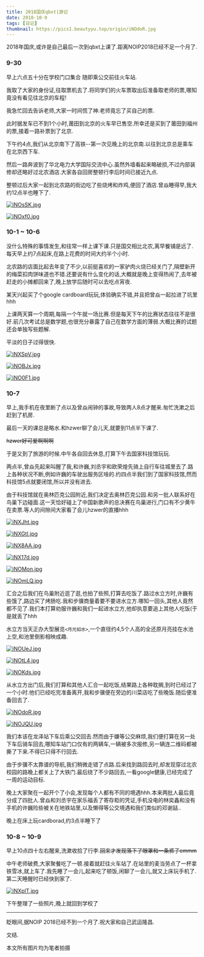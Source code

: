 ```yaml
---
title: 2018国庆qbxt|游记
date: 2018-10-9
tags: [日记]
thumbnail: https://pics1.beautyyu.top/origin/iNOdoR.jpg
---
```


2018年国庆,或许是自己最后一次到qbxt上课了.距离NOIP2018已经不足一个月了.

### 9-30

早上六点五十分在学校门口集合 随即乘公交前往火车站.

我取了大家的身份证,往取票机去了.将同学们的火车票取出后准备取老师的票,哪知竟没有看见往北京的车程!

我急忙回去告诉老师,大家一时间慌了神.老师竟忘了买自己的票.

此时据发车已不到1个小时,莆田到北京的火车早已售空.所幸还是买到了莆田到福州的票,接着一路补票到了北京.

下午约4点,我们从北京南下了高铁--第一次见晚上的北京南.以往到北京总是乘车在北京西下车.

然后一路奔波到了华北电力大学国际交流中心.虽然外墙看起来略破损,不过内部装修却还略好过北农酒店.大家各自回房整顿行李后时间已接近九点.

整顿过后大家一起到北农路的街边吃了些烧烤和炸鸡,便回了酒店.曾焱睡得早,我大约12点半也睡下了.

[![iNOsSK.jpg](https://pics1.beautyyu.top/origin/iNOsSK.jpg)](https://imgchr.com/i/iNOsSK)

[![iNOxf0.jpg](https://pics1.beautyyu.top/origin/iNOxf0.jpg)](https://imgchr.com/i/iNOxf0)

### 10-1 ~ 10-6

没什么特殊的事情发生,和往常一样上课下课.只是国交相比北农,离早餐铺是远了.每天早上约7点起床,在路上花费的时间大约半个小时.

北农路的店面比起去年变了不少,以前挺喜欢的一家驴肉火烧已经关门了,隔壁新开的梅菜扣肉饼味道也不错.还要说有什么变化的话,大概就是晚上变得热闹了,去年被赶走的小摊都回来了,晚上放学后随时可以去吃点宵夜.

某天兴起买了个google cardboard玩玩,体验确实不错,并且把曾焱一起拉进了坑里hhh

上课两天算一个周期,每隔一个午就一场比赛.但是每天下午的比赛状态往往不是很好.前几次考试总是数学题,也很充分暴露了自己在数学方面的薄弱.大概比赛的试题还会单独写些题解.

平淡的日子过得很快.

[![iNXSpV.jpg](https://pics1.beautyyu.top/origin/iNXSpV.jpg)](https://imgchr.com/i/iNXSpV)

[![iNOBJx.jpg](https://pics1.beautyyu.top/origin/iNOBJx.jpg)](https://imgchr.com/i/iNOBJx)

[![iNO0F1.jpg](https://pics1.beautyyu.top/origin/iNO0F1.jpg)](https://imgchr.com/i/iNO0F1)

### 10-7

早上,我手机在夜里断了点以及曾焱闹钟的事故,导致两人8点才醒来.匆忙洗漱之后赶到了机房.

最后一天的课总是略水.和hzwer聊了会儿天,就要到11点半下课了.

~~hzwer好可爱啊啊啊~~

于是又到了旅游的时候.中午各自回去休息,打算下午去国家科技馆玩玩.

两点半,曾焱先起来叫醒了我,和许巍,刘丞宇和欧荣煌先骑上自行车往城里去了.路上各种状况不断,例如许巍的车驶出服务区啥的.约四点半我们到了国家科技馆,然而科技馆5点就要闭馆,所以并没有进去.

由于科技馆就在奥林匹克公园附近,我们决定去奥林匹克公园.和另一批人联系好在鸟巢下边碰面.这一天恰好碰上了中国新歌声的总决赛在鸟巢进行,门口有不少黄牛在卖票.等人的间隙间大家看了会儿hzwer的直播hhh

[![iNXJht.jpg](https://pics1.beautyyu.top/origin/iNXJht.jpg)](https://imgchr.com/i/iNXJht)

[![iNXGtI.jpg](https://pics1.beautyyu.top/origin/iNXGtI.jpg)](https://imgchr.com/i/iNXGtI)

[![iNX8AA.jpg](https://pics1.beautyyu.top/origin/iNX8AA.jpg)](https://imgchr.com/i/iNX8AA)

[![iNX17d.jpg](https://pics1.beautyyu.top/origin/iNX17d.jpg)](https://imgchr.com/i/iNX17d)

[![iNOMon.jpg](https://pics1.beautyyu.top/origin/iNOMon.jpg)](https://imgchr.com/i/iNOMon)

[![iNOmLQ.jpg](https://pics1.beautyyu.top/origin/iNOmLQ.jpg)](https://imgchr.com/i/iNOmLQ)

汇合之后我们在鸟巢附近逛了逛,也拍了些照,打算去吃饭了.路过水立方时,许巍有些饿了,路边买了烤肠吃.我和步骥商量着要不要进水立方.哪知一回头,其他人竟然都不见了.我们本打算劝服许巍和我们一起进水立方,他却执意要追上其他人吃饭(于是就丢了hhh

水立方当天正办大型展览`<月光如水>`,一个直径约4,5个人高的全还原月亮挂在水池上空,和池里倒影相映成趣.

[![iNOUeJ.jpg](https://pics1.beautyyu.top/origin/iNOUeJ.jpg)](https://imgchr.com/i/iNOUeJ)

[![iNOtL4.jpg](https://pics1.beautyyu.top/origin/iNOtL4.jpg)](https://imgchr.com/i/iNOtL4)

[![iNOKds.jpg](https://pics1.beautyyu.top/origin/iNOKds.jpg)](https://imgchr.com/i/iNOKds)

从水立方出门后,我们打算和其他人汇合一起吃饭,结果路上各种耽搁,到时已经过了一个小时.他们已经吃完准备离开,我和步骥便在旁边的川菜店吃了些晚饭.随后便准备回去了.

[![iNOdoR.jpg](https://pics1.beautyyu.top/origin/iNOdoR.jpg)](https://imgchr.com/i/iNOdoR)

[![iNOJQU.jpg](https://pics1.beautyyu.top/origin/iNOJQU.jpg)](https://imgchr.com/i/iNOJQU)

我们本该在龙泽站下车后乘公交回去.然而由于嫌等公交麻烦,我们便打算在另一处下车后骑车回去,哪知车站门口仅有的两辆车,一辆被多次报修,另一辆连二维码都被撕了下来.不得已只得不行回去.

由于步骥不太靠谱的导航,我们稍微走错了点路.后来找到路回去时,却发现穿过北农校园的路晚上都关上了大铁门.最后绕了不少路回去,一看google健康,已经完成了一周的运动目标.

晚上大家聚在一起开个了小会,发现每个人都有不同的境遇hhh.本来两批人最后竟分成了四批人.曾焱和刘丞宇在家乐福丢了寄存柜的凭证,手机没电的林奕鑫和没有手机的许巍险些被关在地铁站里,以及懒得等公交境遇和我们类似的邓谢喆..

晚上在床上玩cardborad,约3点半睡下了

### 10-8 ~ 10-9

早上10点四十左右醒来,洗漱收拾了行李.~~回来才发现落下了眼罩和一条裤子emmm~~

中午老师破费,大家聚餐吃了一顿.接着就赶往火车站了.在站里的麦当劳点了一杯拿铁雪冰,就上车了.我先睡了一会儿,起来吃了顿饭,闲聊了一会儿,就又上床玩手机了.第二天睡醒时已经快到家了.

[![iNXplT.jpg](https://pics1.beautyyu.top/origin/iNXplT.jpg)](https://imgchr.com/i/iNXplT)

下午整理了一些照片,晚上就回到学校了

***

眨眼间,据NOIP 2018已经不到一个月了.祝大家和自己武运隆昌.

文结.

本文所有图片均为笔者拍摄
